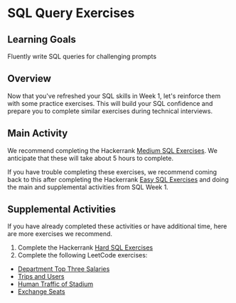 # SQL Query Exercises

## Learning Goals

Fluently write SQL queries for challenging prompts

## Overview

Now that you've refreshed your SQL skills in Week 1, let's reinforce them with some practice exercises. This will build your SQL confidence and prepare you to complete similar exercises during technical interviews.

## Main Activity

We recommend completing the Hackerrank [Medium SQL Exercises](https://www.hackerrank.com/domains/sql?filters%5Bdifficulty%5D%5B%5D=medium). We anticipate that these will take about 5 hours to complete.

If you have trouble completing these exercises, we recommend coming back to this after completing the Hackerrank [Easy SQL Exercises](https://www.hackerrank.com/domains/sql?filters%5Bdifficulty%5D%5B%5D=easy) and doing the main and supplemental activities from SQL Week 1.

## Supplemental Activities

If you have already completed these activities or have additional time, here are more exercises we recommend.

1. Complete the Hackerrank [Hard SQL Exercises](https://www.hackerrank.com/domains/sql?filters%5Bdifficulty%5D%5B%5D=hard)
2. Complete the following LeetCode exercises:
  * [Department Top Three Salaries](https://leetcode.com/problems/department-top-three-salaries/)
  * [Trips and Users](https://leetcode.com/problems/trips-and-users/)
  * [Human Traffic of Stadium](https://leetcode.com/problems/human-traffic-of-stadium/)
  * [Exchange Seats](https://leetcode.com/problems/exchange-seats/)
